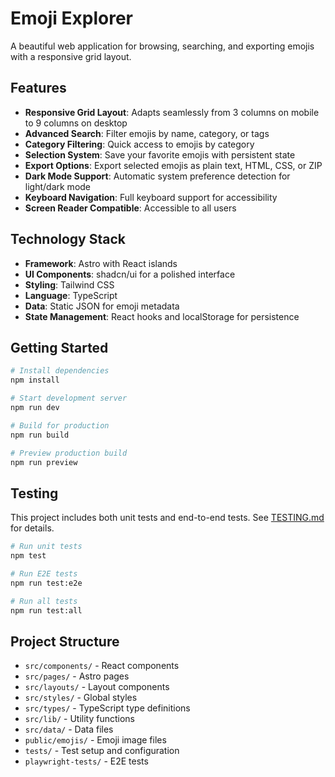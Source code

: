 # Emoji Explorer

A beautiful web application for browsing, searching, and exporting emojis with a responsive grid layout.

## Features

- **Responsive Grid Layout**: Adapts seamlessly from 3 columns on mobile to 9 columns on desktop
- **Advanced Search**: Filter emojis by name, category, or tags
- **Category Filtering**: Quick access to emojis by category
- **Selection System**: Save your favorite emojis with persistent state
- **Export Options**: Export selected emojis as plain text, HTML, CSS, or ZIP
- **Dark Mode Support**: Automatic system preference detection for light/dark mode
- **Keyboard Navigation**: Full keyboard support for accessibility
- **Screen Reader Compatible**: Accessible to all users

## Technology Stack

- **Framework**: Astro with React islands
- **UI Components**: shadcn/ui for a polished interface
- **Styling**: Tailwind CSS
- **Language**: TypeScript
- **Data**: Static JSON for emoji metadata
- **State Management**: React hooks and localStorage for persistence

## Getting Started

```bash
# Install dependencies
npm install

# Start development server
npm run dev

# Build for production
npm run build

# Preview production build
npm run preview
```

## Testing

This project includes both unit tests and end-to-end tests. See [TESTING.md](TESTING.md) for details.

```bash
# Run unit tests
npm test

# Run E2E tests
npm run test:e2e

# Run all tests
npm run test:all
```

## Project Structure

- `src/components/` - React components
- `src/pages/` - Astro pages
- `src/layouts/` - Layout components
- `src/styles/` - Global styles
- `src/types/` - TypeScript type definitions
- `src/lib/` - Utility functions
- `src/data/` - Data files
- `public/emojis/` - Emoji image files
- `tests/` - Test setup and configuration
- `playwright-tests/` - E2E tests
